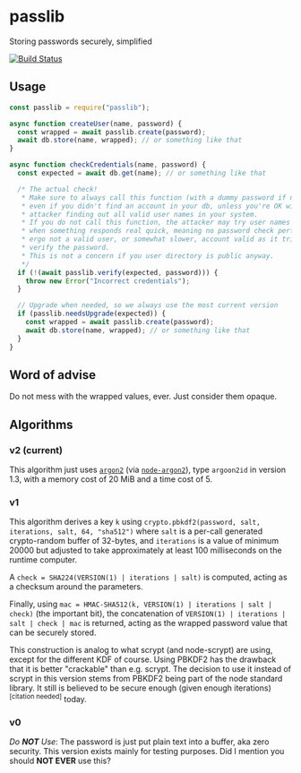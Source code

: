 # passlib

Storing passwords securely, simplified

[![Build Status](https://travis-ci.org/RealDolos/node-passlib.svg?branch=master)](https://travis-ci.org/RealDolos/node-passlib)

## Usage

```js
const passlib = require("passlib");

async function createUser(name, password) {
  const wrapped = await passlib.create(password);
  await db.store(name, wrapped); // or something like that
}

async function checkCredentials(name, password) {
  const expected = await db.get(name); // or something like that

  /* The actual check!
   * Make sure to always call this function (with a dummy password if needed),
   * even if you didn't find an account in your db, unless you're OK with an
   * attacker finding out all valid user names in your system.
   * If you do not call this function, the attacker may try user names and see
   * when something responds real quick, meaning no password check performed,
   * ergo not a valid user, or somewhat slower, account valid as it tried to
   * verify the password.
   * This is not a concern if you user directory is public anyway.
   */
  if (!(await passlib.verify(expected, password))) {
    throw new Error("Incorrect credentials");
  }

  // Upgrade when needed, so we always use the most current version
  if (passlib.needsUpgrade(expected)) {
    const wrapped = await passlib.create(password);
    await db.store(name, wrapped); // or something like that
  }
}
```

## Word of advise

Do not mess with the wrapped values, ever. Just consider them opaque.

## Algorithms

### v2 (current)

This algorithm just uses [`argon2`](https://en.wikipedia.org/wiki/Argon2) (via [`node-argon2`](https://github.com/ranisalt/node-argon2)), type `argoon2id` in version 1.3, with a memory cost of 20 MiB and a time cost of 5.

### v1

This algorithm derives a key `k` using
`crypto.pbkdf2(password, salt, iterations, salt, 64, "sha512")`
where `salt` is a per-call generated crypto-random buffer of 32-bytes, and
`iterations` is a value of minimum 20000 but adjusted to take approximately at
least 100 milliseconds on the runtime computer.

A `check = SHA224(VERSION(1) | iterations | salt)` is computed, acting as a
checksum around the parameters.

Finally, using `mac = HMAC-SHA512(k, VERSION(1) | iterations | salt | check)`
(the important bit), the concatenation of
`VERSION(1) | iterations | salt | check | mac` is returned, acting as the
wrapped password value that can be securely stored.

This construction is analog to what scrypt (and node-scrypt) are using, except
for the different KDF of course.
Using PBKDF2 has the drawback that it is better "crackable" than e.g. scrypt.
The decision to use it instead of scrypt in this version stems from PBKDF2
being part of the node standard library. It still is believed to be secure
enough (given enough iterations)<sup>[citation needed]</sup> today.

### v0

*Do **NOT** Use*: The password is just put plain text into a buffer,
aka zero security. This version exists mainly for testing purposes.
Did I mention you should **NOT EVER** use this?
